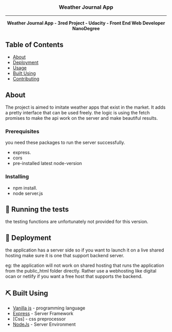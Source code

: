 
<h3 align="center">Weather Journal App</h3>

---

<p align="center"> 
<strong> 
Weather Journal App - 3red Project - Udacity - Front End Web Developer NanoDegree
</strong>
</p>

##  Table of Contents

- [About](#about)
- [Deployment](#deployment)
- [Usage](#usage)
- [Built Using](#built_using)
- [Contributing](../CONTRIBUTING.md)

## About <a name = "about"></a>

The project is aimed to imitate weather apps that exist in the market. It adds a pretty interface that can be used freely. the logic is using the fetch promises to make the api work on the server and make beautiful results.


### Prerequisites

you need these packages to run the server successfully.

- express.
- cors
- pre-installed latest node-version


### Installing

- npm install.
- node server.js
  

## 🔧 Running the tests <a name = "tests"></a>

the testing functions are unfortunately not provided for this version. 

## 🚀 Deployment <a name = "deployment"></a>

the application has a server side so if you want to launch it on a live shared hosting make sure it is one that support backend server.

eg: the application will not work on shared hosting that runs the application from the public_html folder directly. Rather use a webhosting like digital ocan or netlify if you want a free host that supports the backend.
## ⛏️ Built Using <a name = "built_using"></a>

- [Vanilla js](https://www.javascript.com/) - programming language
- [Express](https://expressjs.com/) - Server Framework
- [Css] - css preprocessor
- [NodeJs](https://nodejs.org/en/) - Server Environment




